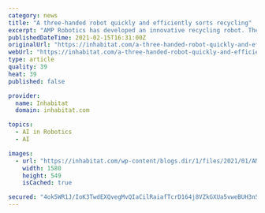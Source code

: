 ```yaml
---
category: news
title: "A three-handed robot quickly and efficiently sorts recycling"
excerpt: "AMP Robotics has developed an innovative recycling robot. The increased efficiency means less waste in the landfills and more materials being recycled."
publishedDateTime: 2021-02-15T16:31:00Z
originalUrl: "https://inhabitat.com/a-three-handed-robot-quickly-and-efficiently-sorts-recycling/"
webUrl: "https://inhabitat.com/a-three-handed-robot-quickly-and-efficiently-sorts-recycling/"
type: article
quality: 39
heat: 39
published: false

provider:
  name: Inhabitat
  domain: inhabitat.com

topics:
  - AI in Robotics
  - AI

images:
  - url: "https://inhabitat.com/wp-content/blogs.dir/1/files/2021/01/AMP-robotics-lead.jpg"
    width: 1580
    height: 549
    isCached: true

secured: "4ok5WR1J/IoK3TwdEXQvegMvQIaCilRaiafTcrD164j8VZkGXUa5vweBUH3n5m2OvEfxoqfnBS7CScwPxtOlMhIMlXsMpU6wMfJH8Zi3skX0zVUrSmZ+XgeDpzi/v2H+clllKumljzEXiuukPfUjncQPProRPr+E99y6tl96VzjEdx2oipkGsU+/p2+0YNmJzE7tenvFrSNdlxGKfu4i1TUyVoqpOzLfoEW2vsRf0nTkiAtnygnPGFQyywwYHO5ZXzNoToqvoR2xV3YOBhKT3QmXn/fNnER9kfVFimKD+7o1lkZkK9YjV/7cxpbytonejBuT8NDNRotwRWF+jstiqYXalRND5bC7c2Jwn2GRT5M=;tXsQaZR54EFyQM0+4/NkJw=="
---
```


